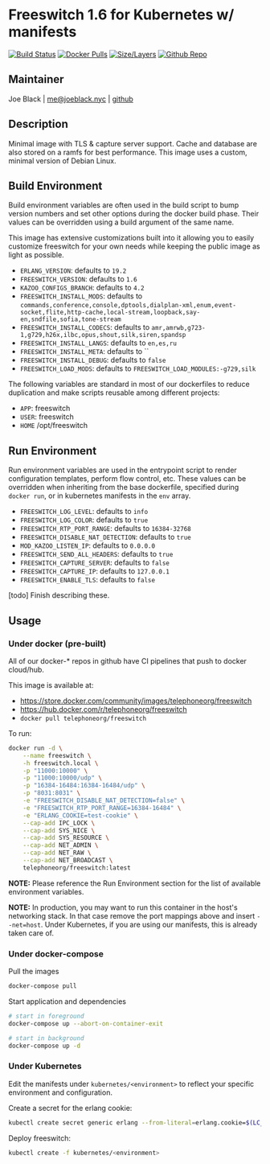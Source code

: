 # Freeswitch 1.6 for Kubernetes w/ manifests

[![Build Status](https://travis-ci.org/telephoneorg/docker-freeswitch.svg?branch=master)](https://travis-ci.org/telephoneorg/docker-freeswitch) [![Docker Pulls](https://img.shields.io/docker/pulls/telephoneorg/freeswitch.svg)](https://hub.docker.com/r/telephoneorg/freeswitch) [![Size/Layers](https://images.microbadger.com/badges/image/telephoneorg/freeswitch.svg)](https://microbadger.com/images/telephoneorg/freeswitch) [![Github Repo](https://img.shields.io/badge/contributions-welcome-brightgreen.svg?style=flat)](https://github.com/telephoneorg/docker-freeswitch)

## Maintainer
Joe Black | <me@joeblack.nyc> | [github](https://github.com/joeblackwaslike)


## Description
Minimal image with TLS & capture server support. Cache and database are also stored on a ramfs for best performance.  This image uses a custom, minimal version of Debian Linux.


## Build Environment
Build environment variables are often used in the build script to bump version numbers and set other options during the docker build phase.  Their values can be overridden using a build argument of the same name.


This image has extensive customizations built into it allowing you to easily customize freeswitch for your own needs while keeping the public image as light as possible.
* `ERLANG_VERSION`: defaults to `19.2`
* `FREESWITCH_VERSION`: defaults to `1.6`
* `KAZOO_CONFIGS_BRANCH`: defaults to `4.2`
* `FREESWITCH_INSTALL_MODS`: defaults to `commands,conference,console,dptools,dialplan-xml,enum,event-socket,flite,http-cache,local-stream,loopback,say-en,sndfile,sofia,tone-stream`
* `FREESWITCH_INSTALL_CODECS`: defaults to `amr,amrwb,g723-1,g729,h26x,ilbc,opus,shout,silk,siren,spandsp`
* `FREESWITCH_INSTALL_LANGS`: defaults to `en,es,ru`
* `FREESWITCH_INSTALL_META`: defaults to ``
* `FREESWITCH_INSTALL_DEBUG`: defaults to `false`
* `FREESWITCH_LOAD_MODS`: defaults to `FREESWITCH_LOAD_MODULES:-g729,silk`

The following variables are standard in most of our dockerfiles to reduce duplication and make scripts reusable among different projects:
* `APP`: freeswitch
* `USER`: freeswitch
* `HOME` /opt/freeswitch


## Run Environment
Run environment variables are used in the entrypoint script to render configuration templates, perform flow control, etc.  These values can be overridden when inheriting from the base dockerfile, specified during `docker run`, or in kubernetes manifests in the `env` array.
* `FREESWITCH_LOG_LEVEL`: defaults to `info`
* `FREESWITCH_LOG_COLOR`: defaults to `true`
* `FREESWITCH_RTP_PORT_RANGE`: defaults to `16384-32768`
* `FREESWITCH_DISABLE_NAT_DETECTION`: defaults to `true`
* `MOD_KAZOO_LISTEN_IP`: defaults to `0.0.0.0`
* `FREESWITCH_SEND_ALL_HEADERS`: defaults to `true`
* `FREESWITCH_CAPTURE_SERVER`: defaults to `false`
* `FREESWITCH_CAPTURE_IP`: defaults to `127.0.0.1`
* `FREESWITCH_ENABLE_TLS`: defaults to `false`

[todo] Finish describing these.


## Usage
### Under docker (pre-built)
All of our docker-* repos in github have CI pipelines that push to docker cloud/hub.  

This image is available at:
* https://store.docker.com/community/images/telephoneorg/freeswitch
* https://hub.docker.com/r/telephoneorg/freeswitch
* `docker pull telephoneorg/freeswitch`

To run:

```bash
docker run -d \
    --name freeswitch \
    -h freeswitch.local \
    -p "11000:10000" \
    -p "11000:10000/udp" \
    -p "16384-16484:16384-16484/udp" \
    -p "8031:8031" \
    -e "FREESWITCH_DISABLE_NAT_DETECTION=false" \
    -e "FREESWITCH_RTP_PORT_RANGE=16384-16484" \
    -e "ERLANG_COOKIE=test-cookie" \
    --cap-add IPC_LOCK \
    --cap-add SYS_NICE \
    --cap-add SYS_RESOURCE \
    --cap-add NET_ADMIN \
    --cap-add NET_RAW \
    --cap-add NET_BROADCAST \
    telephoneorg/freeswitch:latest
```

**NOTE:** Please reference the Run Environment section for the list of available environment variables.

**NOTE:** In production, you may want to run this container in the host's networking stack.  In that case remove the port mappings above and insert `--net=host`.  Under Kubernetes, if you are using our manifests, this is already taken care of.


### Under docker-compose
Pull the images
```bash
docker-compose pull
```

Start application and dependencies
```bash
# start in foreground
docker-compose up --abort-on-container-exit

# start in background
docker-compose up -d
```


### Under Kubernetes
Edit the manifests under `kubernetes/<environment>` to reflect your specific environment and configuration.

Create a secret for the erlang cookie:
```bash
kubectl create secret generic erlang --from-literal=erlang.cookie=$(LC_ALL=C tr -cd '[:alnum:]' < /dev/urandom | head -c 64)
```

Deploy freeswitch:
```bash
kubectl create -f kubernetes/<environment>
```
